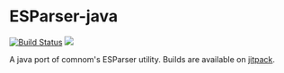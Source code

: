 # ESParser-java 
[![Build Status](https://ci.mcofficer.me/job/ESParser-java/badge/icon)](https://ci.mcofficer.me/job/ESParser-java/)
[![](https://jitpack.io/v/EndlessSkyCommunity/ESParser-java.svg)](https://jitpack.io/#EndlessSkyCommunity/ESParser-java)

A java port of comnom's ESParser utility. Builds are available on [jitpack](https://jitpack.io/#EndlessSkyCommunity/ESParser-java).


